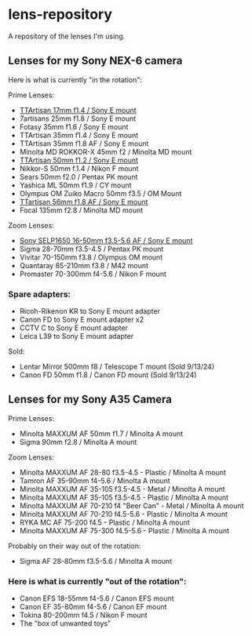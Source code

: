# lens-repository
A repository of the lenses I'm using.

## Lenses for my Sony NEX-6 camera

Here is what is currently "in the rotation":

Prime Lenses:
* [TTArtisan 17mm f1.4 / Sony E mount](./primes/e-mount/ttartisan17mmf14.md)
* 7artisans 25mm f1.8 / Sony E mount
* Fotasy 35mm f1.6 / Sony E mount
* TTArtisan 35mm f1.4 / Sony E mount
* TTArtisan 35mm f1.8 AF / Sony E mount
* Minolta MD ROKKOR-X 45mm f2 / Minolta MD mount
* [TTArtisan 50mm f1.2 / Sony E mount](./primes/e-mount/ttartisan50mmf12.md)
* Nikkor-S 50mm f.1.4 / Nikon F mount
* Sears 50mm f2.0 / Pentax PK mount
* Yashica ML 50mm f1.9 / CY mount
* Olympus OM Zuiko Macro 50mm f3.5 / OM Mount
* [TTartisan 56mm f1.8 AF / Sony E mount](./primes/e-mount/ttartisan56mmf18.md)
* Focal 135mm f2.8 / Minolta MD mount

Zoom Lenses:
* [Sony SELP1650 16-50mm f3.5-5.6 AF / Sony E mount](./zooms/e-mount/selp1650.md)
* Sigma 28-70mm f3.5-4.5 / Pentax PK mount
* Vivitar 70-150mm f3.8 / Olympus OM mount
* Quantaray 85-210mm f3.8 / M42 mount
* Promaster 70-300mm f4-5.6 / Nikon F mount

### Spare adapters:
* Ricoh-Rikenon KR to Sony E mount adapter
* Canon FD to Sony E mount adapter x2
* CCTV C to Sony E mount adapter
* Leica L39 to Sony E mount adapter

Sold:
* Lentar Mirror 500mm f8 / Telescope T mount (Sold 9/13/24)
* Canon FD 50mm f1.8 / Canon FD mount (Sold 9/13/24)

## Lenses for my Sony A35 Camera
Prime Lenses:
* Minolta MAXXUM AF 50mm f1.7 / Minolta A mount 
* Sigma 90mm f2.8 / Minolta A mount 

Zoom Lenses:
* Minolta MAXXUM AF 28-80 f3.5-4.5 - Plastic / Minolta A mount
* Tamron AF 35-90mm f4-5.6 / Minolta A mount
* Minolta MAXXUM AF 35-105 f3.5-4.5 - Metal / Minolta A mount
* Minolta MAXXUM AF 35-105 f3.5-4.5 - Plastic / Minolta A mount
* Minolta MAXXUM AF 70-210 f4 "Beer Can" - Metal / Minolta A mount
* Minolta MAXXUM AF 70-210 f4.5-5.6 - Plastic / Minolta A mount
* RYKA MC AF 75-200 f4.5 - Plastic / Minolta A mount
* Minolta MAXXUM AF 75-300 f4.5-5.6 - Plastic / Minolta A mount
    
Probably on their way out of the rotation:
* Sigma AF 28-80mm f3.5-5.6 / Minolta A mount

### Here is what is currently "out of the rotation":
* Canon EFS 18-55mm f4-5.6 / Canon EFS mount
* Canon EF 35-80mm f4-5.6 / Canon EF mount
* Tokina 80-200mm f4.5 / Nikon F mount
* The "box of unwanted toys"

